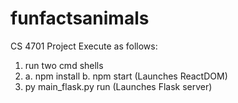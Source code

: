 # funfactsanimals
CS 4701 Project
Execute as follows:
1. run two cmd shells
2. a. npm install
   b. npm start (Launches ReactDOM)
3. py main_flask.py run (Launches Flask server)